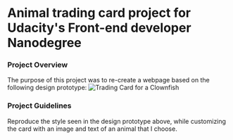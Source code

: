 # Animal trading card project for Udacity's Front-end developer Nanodegree

### Project Overview
The purpose of this project was to re-create a webpage based on the following design prototype: 
![Trading Card for a Clownfish](https://video.udacity-data.com/topher/2021/June/60ca3f54_design-prototype/design-prototype.png "Udacity Animal Trading Card")

### Project Guidelines
Reproduce the style seen in the design prototype above, while customizing the card with an image and text of an animal that I choose.

